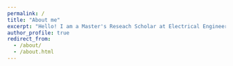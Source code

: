 ```yaml
---
permalink: /
title: "About me"
excerpt: "Hello! I am a Master's Reseach Scholar at Electrical Engineering Department, IIT-Delhi. My research interests include Neuromorphic Engineering, Computational Neuroscience, Semiconductor Non-Volatile Memory (NVM) Technology. My main work includes Device system co-optimization for Neuromorphic applications. I have co-authored 5+ publications in last 2 years gaining wider research research experience."
author_profile: true
redirect_from: 
  - /about/
  - /about.html
---
```

